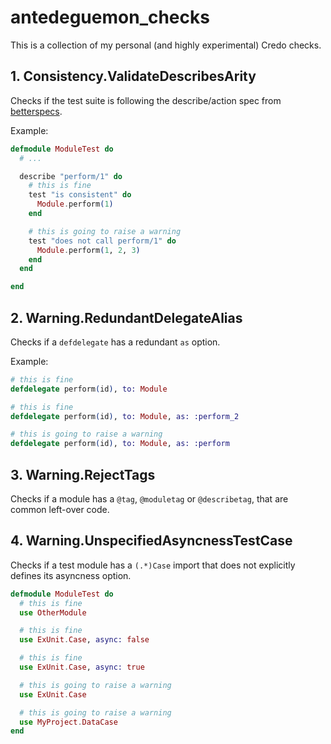 # antedeguemon_checks

This is a collection of my personal (and highly experimental) Credo checks.

## 1. Consistency.ValidateDescribesArity

Checks if the test suite is following the describe/action spec from
[betterspecs](https://www.betterspecs.org/).

Example:

```elixir
defmodule ModuleTest do
  # ...

  describe "perform/1" do
    # this is fine
    test "is consistent" do
      Module.perform(1)
    end

    # this is going to raise a warning
    test "does not call perform/1" do
      Module.perform(1, 2, 3)
    end
  end

end
```

## 2. Warning.RedundantDelegateAlias

Checks if a `defdelegate` has a redundant `as` option.

Example:

```elixir
# this is fine
defdelegate perform(id), to: Module

# this is fine
defdelegate perform(id), to: Module, as: :perform_2

# this is going to raise a warning
defdelegate perform(id), to: Module, as: :perform

```

## 3. Warning.RejectTags

Checks if a module has a `@tag`, `@moduletag` or `@describetag`, that are
common left-over code.

## 4. Warning.UnspecifiedAsyncnessTestCase

Checks if a test module has a `(.*)Case` import that does not explicitly
defines its asyncness option.

```elixir
defmodule ModuleTest do
  # this is fine
  use OtherModule

  # this is fine
  use ExUnit.Case, async: false

  # this is fine
  use ExUnit.Case, async: true

  # this is going to raise a warning
  use ExUnit.Case

  # this is going to raise a warning
  use MyProject.DataCase
end
```

